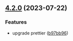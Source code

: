 ## [4.2.0](https://github.com/atomicpages/prettier-config/compare/v4.1.0...v4.2.0) (2023-07-22)

### Features

- upgrade prettier
  ([b97bb96](https://github.com/atomicpages/prettier-config/commit/b97bb96291d7ba864e621ae3e2a27e6b7d392d4b))
